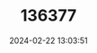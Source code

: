 ---
title: "136377"
category: "Calomyscus elburzensis"
draft: false
date: 2024-02-22 13:03:51
languages:
  English: ["Goodwin’s Calomyscus", "Goodwin’s Brush-tailed Mouse"]
  German: ["Goodwins Persischer Maushamster"]
---